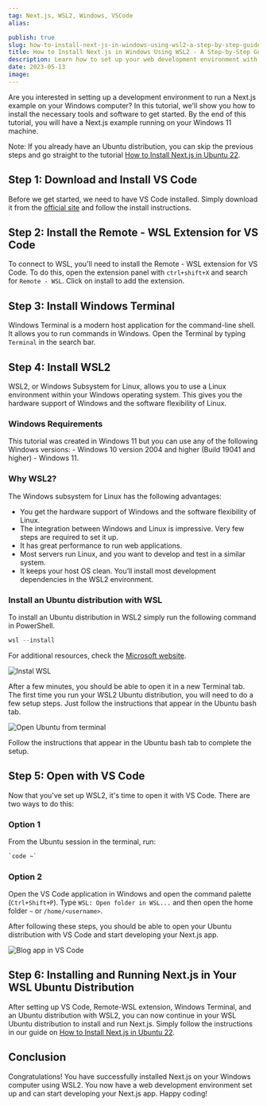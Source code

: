```yaml
---
tag: Next.js, WSL2, Windows, VSCode
alias:

publish: true
slug: how-to-install-next-js-in-windows-using-wsl2-a-step-by-step-guide
title: How to Install Next.js in Windows Using WSL2 - A Step-by-Step Guide
description: Learn how to set up your web development environment with WSL2 in Windows 11 to run a Next.js example. This tutorial guides you through the installation of VS Code, the Remote-WSL extension, Windows Terminal, and an Ubuntu distribution with WSL2. With step-by-step instructions and helpful visuals, you'll be up and running in no time.
date: 2023-05-13
image:
---
```


Are you interested in setting up a development environment to run a Next.js example on your Windows computer? In this tutorial, we'll show you how to install the necessary tools and software to get started.  By the end of this tutorial, you will have a Next.js example running on your Windows 11 machine.

Note: If you already have an Ubuntu distribution, you can skip the previous steps and go straight to the tutorial [How to Install Next.js in Ubuntu 22](how-to-install-next-js-in-ubuntu-22-a-step-by-step-guide).

## Step 1: Download and Install VS Code

Before we get started, we need to have VS Code installed. Simply download it from the [official site](https://code.visualstudio.com/download) and follow the install instructions.

## Step 2: Install the Remote - WSL Extension for VS Code

To connect to WSL, you'll need to install the Remote - WSL extension for VS Code. To do this, open the extension panel with `ctrl+shift+X` and search for `Remote - WSL`. Click on install to add the extension.

## Step 3: Install Windows Terminal

Windows Terminal is a modern host application for the command-line shell. It allows you to run commands in Windows. Open the Terminal by typing `Terminal` in the search bar.

## Step 4: Install WSL2

WSL2, or Windows Subsystem for Linux, allows you to use a Linux environment within your Windows operating system. This gives you the hardware support of Windows and the software flexibility of Linux.

### Windows Requirements

This tutorial was created in Windows 11 but you can use any of the following Windows versions: - Windows 10 version 2004 and higher (Build 19041 and higher) - Windows 11.

### Why WSL2?

The Windows subsystem for Linux has the following advantages:

-   You get the hardware support of Windows and the software flexibility of Linux.
-   The integration between Windows and Linux is impressive. Very few steps are required to set it up.
-   It has great performance to run web applications.
-   Most servers run Linux, and you want to develop and test in a similar system.
-   It keeps your host OS clean. You’ll install most development dependencies in the WSL2 environment.

### Install an Ubuntu distribution with WSL

To install an Ubuntu distribution in WSL2 simply run the following command in PowerShell.

```powershell
wsl --install
```

For additional resources, check the [Microsoft website](https://docs.microsoft.com/en-us/windows/wsl/install).

![Instal WSL](/assets/docs/1089865260.png)

After a few minutes, you should be able to open it in a new Terminal tab. The first time you run your WSL2 Ubuntu distribution, you will need to do a few setup steps. Just follow the instructions that appear in the Ubuntu bash tab.

![Open Ubuntu from terminal](/assets/docs/2038276324.gif)

Follow the instructions that appear in the Ubuntu bash tab to complete the setup.

## Step 5: Open with VS Code

Now that you've set up WSL2, it's time to open it with VS Code. There are two ways to do this:

### Option 1

From the Ubuntu session in the terminal, run:
```bash
`code ~`
```

### Option 2

Open the VS Code application in Windows and open the command palette (`Ctrl+Shift+P`). Type `WSL: Open folder in WSL...` and then open the home folder `~` or `/home/<username>`.



After following these steps, you should be able to open your Ubuntu distribution with VS Code and start developing your Next.js app.

![Blog app in VS Code](/assets/docs/14215319.png)

## Step 6: Installing and Running Next.js in Your WSL Ubuntu Distribution

After setting up VS Code, Remote-WSL extension, Windows Terminal, and an Ubuntu distribution with WSL2, you can now continue in your WSL Ubuntu distribution to install and run Next.js. Simply follow the instructions in our guide on [How to Install Next.js in Ubuntu 22](how-to-install-next-js-in-ubuntu-22-a-step-by-step-guide).

## Conclusion

Congratulations! You have successfully installed Next.js on your Windows computer using WSL2. You now have a web development environment set up and can start developing your Next.js app. Happy coding!

